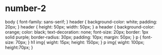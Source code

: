 # number-2
body {
    font-family: sans-serif;
}
header {
    background-color: white;
    padding: 20px;
}
header {
    height: 50px;
    width: 50px;
}
a header {
    background-color: orange;
    color: black;
    text-decoration: none;
    font-size: 20px;
    border: 1px solid purple;
    border-radius: 30px;
    padding: 10px;
    margin: 50px;
}
p {
    font-size: 70px;
}
h1 img{
    wight: 15px;
    height: 150px;
} 
p img{
    wight: 100px;
    height:70px;
}
